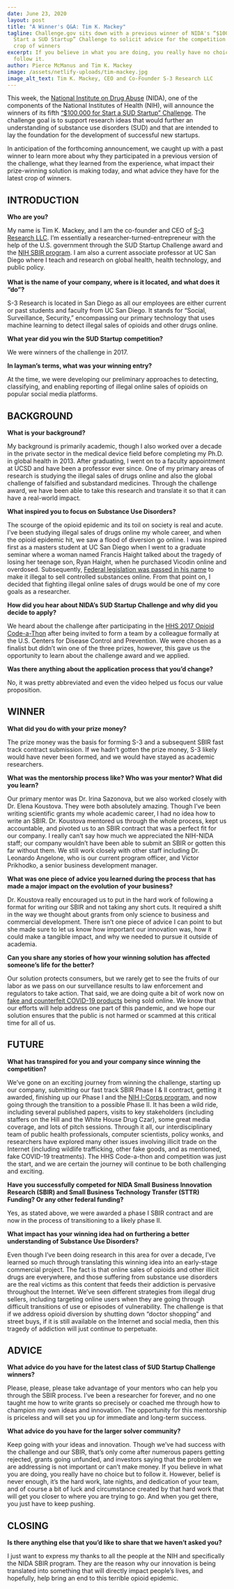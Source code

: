```yaml
---
date: June 23, 2020
layout: post
title: "A Winner's Q&A: Tim K. Mackey"
tagline: Challenge.gov sits down with a previous winner of NIDA's “$100,000 for
  Start a SUD Startup” Challenge to solicit advice for the competition's latest
  crop of winners
excerpt: If you believe in what you are doing, you really have no choice but to
  follow it.
author: Pierce McManus and Tim K. Mackey
image: /assets/netlify-uploads/tim-mackey.jpg
image_alt_text: Tim K. Mackey, CEO and Co-Founder S-3 Research LLC
---
```

This week, the [National Institute on Drug Abuse](https://www.nih.gov/about-nih/what-we-do/nih-almanac/national-institute-drug-abuse-nida) (NIDA), one of the components of the National Institutes of Health (NIH), will announce the winners of its fifth [“$100,000 for Start a SUD Startup” Challenge](https://www.challenge.gov/challenge/2020-1000000-start-a-sud-startup-challenge/). The challenge goal is to support research ideas that would further an understanding of substance use disorders (SUD) and that are intended to lay the foundation for the development of successful new startups.

In anticipation of the forthcoming announcement, we caught up with a past winner to learn more about why they participated in a previous version of the challenge, what they learned from the experience, what impact their prize-winning solution is making today, and what advice they have for the latest crop of winners.

## INTRODUCTION

**Who are you?**

My name is Tim K. Mackey, and I am the co-founder and CEO of [S-3 Research LLC](https://www.s-3.io/). I’m essentially a researcher-turned-entrepreneur with the help of the U.S. government through the SUD Startup Challenge award and the [NIH SBIR program](https://sbir.nih.gov/). I am also a current associate professor at UC San Diego where I teach and research on global health, health technology, and public policy.\
\
**What is the name of your company, where is it located, and what does it “do”?**

S-3 Research is located in San Diego as all our employees are either current or past students and faculty from UC San Diego. It stands for “Social, Surveillance, Security,” encompassing our primary technology that uses machine learning to detect illegal sales of opioids and other drugs online.

**What year did you win the SUD Startup competition?**

We were winners of the challenge in 2017.

**In layman’s terms, what was your winning entry?**

At the time, we were developing our preliminary approaches to detecting, classifying, and enabling reporting of illegal online sales of opioids on popular social media platforms.

## BACKGROUND

**What is your background?**

My background is primarily academic, though I also worked over a decade in the private sector in the medical device field before completing my Ph.D. in global health in 2013. After graduating, I went on to a faculty appointment at UCSD and have been a professor ever since. One of my primary areas of research is studying the illegal sales of drugs online and also the global challenge of falsified and substandard medicines. Through the challenge award, we have been able to take this research and translate it so that it can have a real-world impact.

**What inspired you to focus on Substance Use Disorders?**

The scourge of the opioid epidemic and its toil on society is real and acute. I’ve been studying illegal sales of drugs online my whole career, and when the opioid epidemic hit, we saw a flood of diversion go online. I was inspired first as a masters student at UC San Diego when I went to a graduate seminar where a woman named Francis Haight talked about the tragedy of losing her teenage son, Ryan Haight, when he purchased Vicodin online and overdosed. Subsequently, [Federal legislation was passed in his name](https://www.congress.gov/110/plaws/publ425/PLAW-110publ425.pdf) to make it illegal to sell controlled substances online. From that point on, I decided that fighting illegal online sales of drugs would be one of my core goals as a researcher.

**How did you hear about NIDA’s SUD Startup Challenge and why did you decide to apply?**

We heard about the challenge after participating in the [HHS 2017 Opioid Code-a-Thon](https://www.hhs.gov/challenges/index.html) after being invited to form a team by a colleague formally at the U.S. Centers for Disease Control and Prevention. We were chosen as a finalist but didn’t win one of the three prizes, however, this gave us the opportunity to learn about the challenge award and we applied.

**Was there anything about the application process that you’d change?**

No, it was pretty abbreviated and even the video helped us focus our value proposition.

## WINNER

**What did you do with your prize money?**

The prize money was the basis for forming S-3 and a subsequent SBIR fast track contract submission. If we hadn’t gotten the prize money, S-3 likely would have never been formed, and we would have stayed as academic researchers.

**What was the mentorship process like? Who was your mentor? What did you learn?**

Our primary mentor was Dr. Irina Sazonova, but we also worked closely with Dr. Elena Koustova. They were both absolutely amazing. Though I’ve been writing scientific grants my whole academic career, I had no idea how to write an SBIR. Dr. Koustova mentored us through the whole process, kept us accountable, and pivoted us to an SBIR contract that was a perfect fit for our company. I really can’t say how much we appreciated the NIH-NIDA staff; our company wouldn’t have been able to submit an SBIR or gotten this far without them. We still work closely with other staff including Dr. Leonardo Angelone, who is our current program officer, and Victor Prikhodko, a senior business development manager.

**What was one piece of advice you learned during the process that has made a major impact on the evolution of your business?**

Dr. Koustova really encouraged us to put in the hard work of following a format for writing our SBIR and not taking any short cuts. It required a shift in the way we thought about grants from only science to business and commercial development. There isn’t one piece of advice I can point to but she made sure to let us know how important our innovation was, how it could make a tangible impact, and why we needed to pursue it outside of academia.

**Can you share any stories of how your winning solution has affected someone’s life for the better?**

Our solution protects consumers, but we rarely get to see the fruits of our labor as we pass on our surveillance results to law enforcement and regulators to take action. That said, we are doing quite a bit of work now on [fake and counterfeit COVID-19 products](https://www.vox.com/recode/2020/4/17/21221692/digital-black-market-covid-19-coronavirus-instagram-twitter-ebay) being sold online. We know that our efforts will help address one part of this pandemic, and we hope our solution ensures that the public is not harmed or scammed at this critical time for all of us.

## FUTURE

**What has transpired for you and your company since winning the competition?**

We’ve gone on an exciting journey from winning the challenge, starting up our company, submitting our fast track SBIR Phase I & II contract, getting it awarded, finishing up our Phase I and the [NIH I-Corps program](https://sbir.cancer.gov/programseducation/icorps), and now going through the transition to a possible Phase II. It has been a wild ride, including several published papers, visits to key stakeholders (including staffers on the Hill and the White House Drug Czar), some great media coverage, and lots of pitch sessions. Through it all, our interdisciplinary team of public health professionals, computer scientists, policy wonks, and researchers have explored many other issues involving illicit trade on the Internet (including wildlife trafficking, other fake goods, and as mentioned, fake COVID-19 treatments). The HHS Code-a-thon and competition was just the start, and we are certain the journey will continue to be both challenging and exciting.

**Have you successfully competed for NIDA Small Business Innovation Research (SBIR) and Small Business Technology Transfer (STTR) Funding? Or any other federal funding?**

Yes, as stated above, we were awarded a phase I SBIR contract and are now in the process of transitioning to a likely phase II.

**What impact has your winning idea had on furthering a better understanding of Substance Use Disorders?**

Even though I’ve been doing research in this area for over a decade, I’ve learned so much through translating this winning idea into an early-stage commercial project. The fact is that online sales of opioids and other illicit drugs are everywhere, and those suffering from substance use disorders are the real victims as this content that feeds their addiction is pervasive throughout the Internet. We’ve seen different strategies from illegal drug sellers, including targeting online users when they are going through difficult transitions of use or episodes of vulnerability. The challenge is that if we address opioid diversion by shutting down “doctor shopping” and street buys, if it is still available on the Internet and social media, then this tragedy of addiction will just continue to perpetuate.

## ADVICE

**What advice do you have for the latest class of SUD Startup Challenge winners?**

Please, please, please take advantage of your mentors who can help you through the SBIR process. I’ve been a researcher for forever, and no one taught me how to write grants so precisely or coached me through how to champion my own ideas and innovation. The opportunity for this mentorship is priceless and will set you up for immediate and long-term success.

**What advice do you have for the larger solver community?**

Keep going with your ideas and innovation. Though we’ve had success with the challenge and our SBIR, that’s only come after numerous papers getting rejected, grants going unfunded, and investors saying that the problem we are addressing is not important or can’t make money. If you believe in what you are doing, you really have no choice but to follow it. However, belief is never enough, it’s the hard work, late nights, and dedication of your team, and of course a bit of luck and circumstance created by that hard work that will get you closer to where you are trying to go. And when you get there, you just have to keep pushing.

## CLOSING

**Is there anything else that you’d like to share that we haven’t asked you?**

I just want to express my thanks to all the people at the NIH and specifically the NIDA SBIR program. They are the reason why our innovation is being translated into something that will directly impact people’s lives, and hopefully, help bring an end to this terrible opioid epidemic.